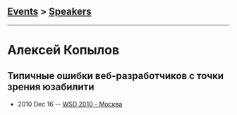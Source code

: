 ## [Events](../README.md) > [Speakers](../speakers.md)
---

# Алексей Копылов

## Типичные ошибки веб-разработчиков с точки зрения юзабилити
- 2010 Dec 16 -- [WSD 2010 - Москва](https://www.youtube.com/watch?v=jgfHMzmVaOQ)    

